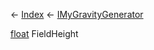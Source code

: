 ← [Index](Api-Index) ← [IMyGravityGenerator](SpaceEngineers.Game.ModAPI.Ingame.IMyGravityGenerator)

[float](System.Single) FieldHeight